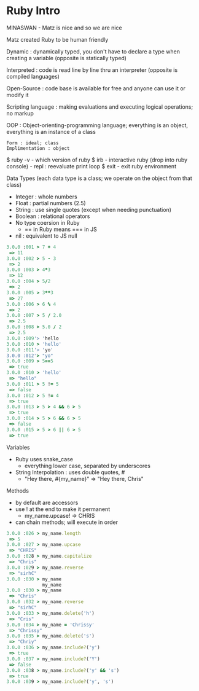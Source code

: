 # Ruby Intro

MINASWAN
    - Matz is nice and so we are nice

Matz created Ruby to be human friendly

Dynamic : dynamically typed, you don't have to declare a type when creating a variable (opposite is statically typed)

Interpreted : code is read line by line thru an interpreter (opposite is compiled languages)

Open-Source : code base is available for free and anyone can use it or modify it

Scripting language : making evaluations and executing logical operations; no markup

OOP : Object-orienting-programming language; everything is an object, everything is an instance of a class

    Form : ideal; class
    Implimentation : object

$ ruby -v
    - which version of ruby
$ irb
    - interactive ruby (drop into ruby console)
    - repl : reevaluate print loop
$ exit
    - exit ruby environment

Data Types (each data type is a class; we operate on the object from that class)
- Integer : whole numbers
- Float : partial numbers (2.5)
- String : use single quotes (except when needing punctuation)
- Boolean : relational operators
- No type coersion in Ruby
    - == in Ruby means === in JS
- nil : equivalent to JS null

```ruby
3.0.0 :001 > 7 + 4
 => 11 
3.0.0 :002 > 5 - 3
 => 2 
3.0.0 :003 > 4*3
 => 12 
3.0.0 :004 > 5/2
 => 2 
3.0.0 :005 > 3**3
 => 27 
3.0.0 :006 > 6 % 4
 => 2 
3.0.0 :007 > 5 / 2.0
 => 2.5 
3.0.0 :008 > 5.0 / 2
 => 2.5 
3.0.0 :009'> 'hello
3.0.0 :010 > 'hello'
3.0.0 :011'> 'yo'
3.0.0 :012'> "yo"
3.0.0 :009 > 5==5
 => true 
3.0.0 :010 > 'hello'
 => "hello" 
3.0.0 :011 > 5 != 5
 => false 
3.0.0 :012 > 5 != 4
 => true 
3.0.0 :013 > 5 > 4 && 6 > 5
 => true 
3.0.0 :014 > 5 > 6 && 6 > 5
 => false 
3.0.0 :015 > 5 > 6 || 6 > 5
 => true 
```

Variables
- Ruby uses snake_case
    - everything lower case, separated by underscores
- String Interpolation : uses double quotes, #
    - "Hey there, #{my_name}"
        => "Hey there, Chris"

Methods
- by default are accessors
- use ! at the end to make it permanent
    - my_name.upcase!
        => CHRIS
- can chain methods; will execute in order

```ruby
3.0.0 :026 > my_name.length
 => 5 
3.0.0 :027 > my_name.upcase
 => "CHRIS" 
3.0.0 :028 > my_name.capitalize
 => "Chris" 
3.0.0 :029 > my_name.reverse
 => "sirhC" 
3.0.0 :030 > my_name
             my_name                                                
3.0.0 :030 > my_name
 => "Chris"   
3.0.0 :032 > my_name.reverse
 => "sirhC" 
3.0.0 :033 > my_name.delete('h')
 => "Cris" 
3.0.0 :034 > my_name = 'Chrissy'
 => "Chrissy" 
3.0.0 :035 > my_name.delete('s')
 => "Chriy" 
3.0.0 :036 > my_name.include?('y')
 => true 
3.0.0 :037 > my_name.include?('Y')
 => false 
3.0.0 :038 > my_name.include?('y' && 's')
 => true 
3.0.0 :039 > my_name.include?('y', 's')
```

